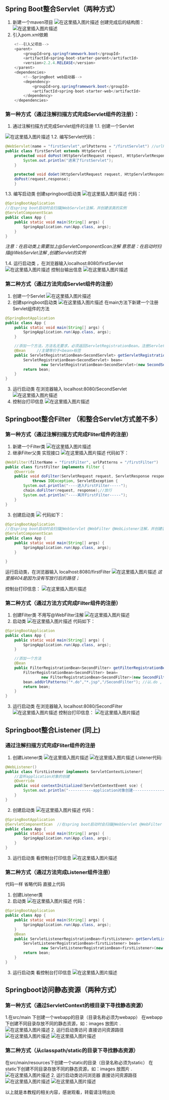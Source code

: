 
## Spring Boot整合Servlet（两种方式）

 1. 新建一个maven项目
 ![在这里插入图片描述](https://img-blog.csdnimg.cn/20200324235403375.png?x-oss-process=image/watermark,type_ZmFuZ3poZW5naGVpdGk,shadow_10,text_aHR0cHM6Ly9ibG9nLmNzZG4ubmV0L2pva2VyZGoyMzM=,size_16,color_FFFFFF,t_70)
创建完成后的结构图：
![在这里插入图片描述](https://img-blog.csdnimg.cn/20200324235544882.png?x-oss-process=image/watermark,type_ZmFuZ3poZW5naGVpdGk,shadow_10,text_aHR0cHM6Ly9ibG9nLmNzZG4ubmV0L2pva2VyZGoyMzM=,size_16,color_FFFFFF,t_70)
2. 引入pom.xml依赖

```java
	<!--引入父项目-->
    <parent>
        <groupId>org.springframework.boot</groupId>
        <artifactId>spring-boot-starter-parent</artifactId>
        <version>2.2.4.RELEASE</version>
    </parent>
    <dependencies>
        <!--SpringBoot web启动器-->
        <dependency>
            <groupId>org.springframework.boot</groupId>
            <artifactId>spring-boot-starter-web</artifactId>
        </dependency>
    </dependencies>
```

### 第一种方式（通过注解扫描方式完成Servlet组件的注册）：
1. 通过注解扫描方式完成Servlet组件的注册
	1.1. 创建一个Servlet

![在这里插入图片描述](https://img-blog.csdnimg.cn/20200325001713401.png?x-oss-process=image/watermark,type_ZmFuZ3poZW5naGVpdGk,shadow_10,text_aHR0cHM6Ly9ibG9nLmNzZG4ubmV0L2pva2VyZGoyMzM=,size_16,color_FFFFFF,t_70)
1.2. 编写Servlet代码：

```java
@WebServlet(name = "firstServlet",urlPatterns = "/firstServlet") //urlPatterns：访问路径
public class firstServlet extends HttpServlet {
    protected void doPost(HttpServletRequest request, HttpServletResponse response) throws ServletException, IOException {
        System.out.println("进来了firstServlet");
    }

    protected void doGet(HttpServletRequest request, HttpServletResponse response) throws ServletException, IOException {
    doPost(request,response);
    }
```
1.3. 编写启动类
创建springboot启动类
![在这里插入图片描述](https://img-blog.csdnimg.cn/20200325001838857.png?x-oss-process=image/watermark,type_ZmFuZ3poZW5naGVpdGk,shadow_10,text_aHR0cHM6Ly9ibG9nLmNzZG4ubmV0L2pva2VyZGoyMzM=,size_16,color_FFFFFF,t_70)
代码：

```java
@SpringBootApplication
//在spring boot启动时会扫描@WebServlet注解，并创建该类的实例
@ServletComponentScan
public class App {
    public static void main(String[] args) {
        SpringApplication.run(App.class, args);
    }
}

```

*注意：在启动类上需要加上@ServletComponentScan注解 意思是：在启动时扫描@WebServlet注解 ,创建Servlet的实例*

1.4. 运行启动类 ，在浏览器输入localhost:8080/firstServlet
![在这里插入图片描述](https://img-blog.csdnimg.cn/20200325002003926.png?x-oss-process=image/watermark,type_ZmFuZ3poZW5naGVpdGk,shadow_10,text_aHR0cHM6Ly9ibG9nLmNzZG4ubmV0L2pva2VyZGoyMzM=,size_16,color_FFFFFF,t_70)
控制台输出信息
![在这里插入图片描述](https://img-blog.csdnimg.cn/20200325002042208.png?x-oss-process=image/watermark,type_ZmFuZ3poZW5naGVpdGk,shadow_10,text_aHR0cHM6Ly9ibG9nLmNzZG4ubmV0L2pva2VyZGoyMzM=,size_16,color_FFFFFF,t_70)

### 第二种方式（通过方法完成Servlet组件的注册）

 1. 创建一个Servlet 
![在这里插入图片描述](https://img-blog.csdnimg.cn/20200325002417820.png?x-oss-process=image/watermark,type_ZmFuZ3poZW5naGVpdGk,shadow_10,text_aHR0cHM6Ly9ibG9nLmNzZG4ubmV0L2pva2VyZGoyMzM=,size_16,color_FFFFFF,t_70)
2. 创建springboot启动类
![在这里插入图片描述](https://img-blog.csdnimg.cn/20200325002804629.png?x-oss-process=image/watermark,type_ZmFuZ3poZW5naGVpdGk,shadow_10,text_aHR0cHM6Ly9ibG9nLmNzZG4ubmV0L2pva2VyZGoyMzM=,size_16,color_FFFFFF,t_70)
在main方法下新建一个注册Servlet组件的方法

```java
@SpringBootApplication
public class App {
    public static void main(String[] args) {
        SpringApplication.run(App.class, args);
    }

    //添加一个方法，方法名无要求，必须返回ServletRegistrationBean。注册Servlet对象
    @Bean     //主键等价于<bean>标签
    public ServletRegistrationBean<SecondServlet> getServletRegistrationBean(){
        ServletRegistrationBean<SecondServlet> bean=
                new ServletRegistrationBean<SecondServlet>(new SecondServlet(),"/SecondServlet");
        return bean;
    }
}
```
3. 运行启动类 在浏览器输入 localhost:8080/SecondServlet
![在这里插入图片描述](https://img-blog.csdnimg.cn/20200325003033827.png)
4. 控制台打印信息
![在这里插入图片描述](https://img-blog.csdnimg.cn/20200325003104768.png?x-oss-process=image/watermark,type_ZmFuZ3poZW5naGVpdGk,shadow_10,text_aHR0cHM6Ly9ibG9nLmNzZG4ubmV0L2pva2VyZGoyMzM=,size_16,color_FFFFFF,t_70)

## Springboot整合Filter （和整合Servlet方式差不多）
### 第一种方式（通过注解扫描方式完成Fliter组件的注册）
1. 新建一个Filter类
![在这里插入图片描述](https://img-blog.csdnimg.cn/20200325003449636.png?x-oss-process=image/watermark,type_ZmFuZ3poZW5naGVpdGk,shadow_10,text_aHR0cHM6Ly9ibG9nLmNzZG4ubmV0L2pva2VyZGoyMzM=,size_16,color_FFFFFF,t_70)
2. 继承Filter父类 实现接口
![在这里插入图片描述](https://img-blog.csdnimg.cn/20200325003713917.png?x-oss-process=image/watermark,type_ZmFuZ3poZW5naGVpdGk,shadow_10,text_aHR0cHM6Ly9ibG9nLmNzZG4ubmV0L2pva2VyZGoyMzM=,size_16,color_FFFFFF,t_70)
代码如下：

```java
@WebFilter(filterName = "firstFilter", urlPatterns = "/firstFilter")
public class firstFilter implements Filter {
    @Override
    public void doFilter(ServletRequest request, ServletResponse response, FilterChain chain)
            throws IOException, ServletException {
        System.out.println("----进入FirstFilter-----");
        chain.doFilter(request, response);//放行
        System.out.println("----离开FirstFilter-----");
    }
}
```
3. 创建启动类
![](https://img-blog.csdnimg.cn/20200325003935133.png?x-oss-process=image/watermark,type_ZmFuZ3poZW5naGVpdGk,shadow_10,text_aHR0cHM6Ly9ibG9nLmNzZG4ubmV0L2pva2VyZGoyMzM=,size_16,color_FFFFFF,t_70)
代码如下：

```java
@SpringBootApplication
//在spring boot启动时会扫描@WebServlet @WebFilter @WebListener注解，并创建该类的实例
@ServletComponentScan
public class App {
    public static void main(String[] args) {
        SpringApplication.run(App.class, args);
    }

}
```
运行启动类，在浏览器输入 localhost:8080/firstFilter
![在这里插入图片描述](https://img-blog.csdnimg.cn/20200325004155220.png?x-oss-process=image/watermark,type_ZmFuZ3poZW5naGVpdGk,shadow_10,text_aHR0cHM6Ly9ibG9nLmNzZG4ubmV0L2pva2VyZGoyMzM=,size_16,color_FFFFFF,t_70)
*这里报404是因为没有写放行后的路径；*

 控制台打印信息：
 ![在这里插入图片描述](https://img-blog.csdnimg.cn/20200325004256186.png?x-oss-process=image/watermark,type_ZmFuZ3poZW5naGVpdGk,shadow_10,text_aHR0cHM6Ly9ibG9nLmNzZG4ubmV0L2pva2VyZGoyMzM=,size_16,color_FFFFFF,t_70)
 ### 第二种方式（通过方法方式完成Filter组件的注册）
 1. 创建Filter类 不用写@WebFilter注解
 ![在这里插入图片描述](https://img-blog.csdnimg.cn/20200325004526695.png?x-oss-process=image/watermark,type_ZmFuZ3poZW5naGVpdGk,shadow_10,text_aHR0cHM6Ly9ibG9nLmNzZG4ubmV0L2pva2VyZGoyMzM=,size_16,color_FFFFFF,t_70)
 2. 启动类
 ![在这里插入图片描述](https://img-blog.csdnimg.cn/2020032500482515.png?x-oss-process=image/watermark,type_ZmFuZ3poZW5naGVpdGk,shadow_10,text_aHR0cHM6Ly9ibG9nLmNzZG4ubmV0L2pva2VyZGoyMzM=,size_16,color_FFFFFF,t_70)
 代码如下：
 

```java
@SpringBootApplication
public class App {
    public static void main(String[] args) {
        SpringApplication.run(App.class, args);
    }

    //添加一个方法
    @Bean
    public FilterRegistrationBean<SecondFilter> getFilterRegistrationBean(){
        FilterRegistrationBean<SecondFilter> bean=
                new FilterRegistrationBean<SecondFilter>(new SecondFilter());
        bean.addUrlPatterns("*.do","*.jsp","/SecondFilter"); //以.do , .jsp ， SecondFilter结尾路径的都会进到过滤器
        return bean;
    }
}

```
3. 运行启动类 在浏览器输入 localhost:8080/SecondFilter
![在这里插入图片描述](https://img-blog.csdnimg.cn/2020032500501467.png?x-oss-process=image/watermark,type_ZmFuZ3poZW5naGVpdGk,shadow_10,text_aHR0cHM6Ly9ibG9nLmNzZG4ubmV0L2pva2VyZGoyMzM=,size_16,color_FFFFFF,t_70)
控制台打印信息：
![在这里插入图片描述](https://img-blog.csdnimg.cn/2020032500504038.png?x-oss-process=image/watermark,type_ZmFuZ3poZW5naGVpdGk,shadow_10,text_aHR0cHM6Ly9ibG9nLmNzZG4ubmV0L2pva2VyZGoyMzM=,size_16,color_FFFFFF,t_70)

## Springboot整合Listener (同上)
### 通过注解扫描方式完成Fliter组件的注册
1. 创建Listener类
![在这里插入图片描述](https://img-blog.csdnimg.cn/20200325005605573.png?x-oss-process=image/watermark,type_ZmFuZ3poZW5naGVpdGk,shadow_10,text_aHR0cHM6Ly9ibG9nLmNzZG4ubmV0L2pva2VyZGoyMzM=,size_16,color_FFFFFF,t_70)
![在这里插入图片描述](https://img-blog.csdnimg.cn/20200325005802938.png?x-oss-process=image/watermark,type_ZmFuZ3poZW5naGVpdGk,shadow_10,text_aHR0cHM6Ly9ibG9nLmNzZG4ubmV0L2pva2VyZGoyMzM=,size_16,color_FFFFFF,t_70)
Listener代码:

```java
@WebListener()
public class firstListener implements ServletContextListener{
    //监听application对象的创建
    @Override
    public void contextInitialized(ServletContextEvent sce) {
        System.out.println("-----------application对象创建-----------------");
    }
}

```
2. 创建启动类
![在这里插入图片描述](https://img-blog.csdnimg.cn/20200325010014938.png?x-oss-process=image/watermark,type_ZmFuZ3poZW5naGVpdGk,shadow_10,text_aHR0cHM6Ly9ibG9nLmNzZG4ubmV0L2pva2VyZGoyMzM=,size_16,color_FFFFFF,t_70)
代码：

```java
@SpringBootApplication
@ServletComponentScan  //在spring boot启动时会扫描@WebServlet @WebFilter @WebListener注解，并创建该类的实例
public class App {
    public static void main(String[] args) {
        SpringApplication.run(App.class, args);
    }
}
```
3. 运行启动类 看控制台打印信息
![在这里插入图片描述](https://img-blog.csdnimg.cn/20200325010134181.png?x-oss-process=image/watermark,type_ZmFuZ3poZW5naGVpdGk,shadow_10,text_aHR0cHM6Ly9ibG9nLmNzZG4ubmV0L2pva2VyZGoyMzM=,size_16,color_FFFFFF,t_70)
### 第二种方式（通过方法完成Listener组件注册）
代码一样 省略代码 直接上代码
1. 创建Listener类
2. 启动类
![在这里插入图片描述](https://img-blog.csdnimg.cn/20200325010522767.png?x-oss-process=image/watermark,type_ZmFuZ3poZW5naGVpdGk,shadow_10,text_aHR0cHM6Ly9ibG9nLmNzZG4ubmV0L2pva2VyZGoyMzM=,size_16,color_FFFFFF,t_70)
代码：

```java
@SpringBootApplication
public class App {
    public static void main(String[] args) {
        SpringApplication.run(App.class, args);
    }
    @Bean
    public ServletListenerRegistrationBean<firstListener> getServletListenerRegistrationBean(){
        ServletListenerRegistrationBean<firstListener> bean=
                new ServletListenerRegistrationBean<firstListener>(new firstListener());
        return bean;
    }
}
```

3. 运行启动类 看控制台打印信息
![在这里插入图片描述](https://img-blog.csdnimg.cn/20200325010559439.png?x-oss-process=image/watermark,type_ZmFuZ3poZW5naGVpdGk,shadow_10,text_aHR0cHM6Ly9ibG9nLmNzZG4ubmV0L2pva2VyZGoyMzM=,size_16,color_FFFFFF,t_70)

## Springboot访问静态资源（两种方式）
### 第一种方式（通过ServletContext的根目录下寻找静态资源）
1.在src/main 下创建一个webapp的目录（目录名称必须为webapp）
   在webapp下创建不同目录存放不同的静态资源，如：images 放图片 .
   ![在这里插入图片描述](https://img-blog.csdnimg.cn/20200325011000989.png?x-oss-process=image/watermark,type_ZmFuZ3poZW5naGVpdGk,shadow_10,text_aHR0cHM6Ly9ibG9nLmNzZG4ubmV0L2pva2VyZGoyMzM=,size_16,color_FFFFFF,t_70)
2. 运行启动类访问 直接访问资源路径
![在这里插入图片描述](https://img-blog.csdnimg.cn/20200325011054971.png?x-oss-process=image/watermark,type_ZmFuZ3poZW5naGVpdGk,shadow_10,text_aHR0cHM6Ly9ibG9nLmNzZG4ubmV0L2pva2VyZGoyMzM=,size_16,color_FFFFFF,t_70)
![在这里插入图片描述](https://img-blog.csdnimg.cn/20200325011147630.png?x-oss-process=image/watermark,type_ZmFuZ3poZW5naGVpdGk,shadow_10,text_aHR0cHM6Ly9ibG9nLmNzZG4ubmV0L2pva2VyZGoyMzM=,size_16,color_FFFFFF,t_70)
### 第二种方式（从classpath/static的目录下寻找静态资源）
在src/main/resources下创建一个static的目录（目录名称必须为static）
在static下创建不同目录存放不同的静态资源，如：images 放图片 .  
![在这里插入图片描述](https://img-blog.csdnimg.cn/20200325011406159.png?x-oss-process=image/watermark,type_ZmFuZ3poZW5naGVpdGk,shadow_10,text_aHR0cHM6Ly9ibG9nLmNzZG4ubmV0L2pva2VyZGoyMzM=,size_16,color_FFFFFF,t_70)
2. 运行启动类访问浏览器 直接访问资源路径
![在这里插入图片描述](https://img-blog.csdnimg.cn/20200325011503681.png?x-oss-process=image/watermark,type_ZmFuZ3poZW5naGVpdGk,shadow_10,text_aHR0cHM6Ly9ibG9nLmNzZG4ubmV0L2pva2VyZGoyMzM=,size_16,color_FFFFFF,t_70)
![在这里插入图片描述](https://img-blog.csdnimg.cn/20200325011147630.png?x-oss-process=image/watermark,type_ZmFuZ3poZW5naGVpdGk,shadow_10,text_aHR0cHM6Ly9ibG9nLmNzZG4ubmV0L2pva2VyZGoyMzM=,size_16,color_FFFFFF,t_70)

以上就是本教程的相关内容，感谢观看，转载请注明出处
